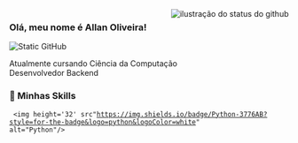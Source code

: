 <img align='right' src="https://github-readme-stats.vercel.app/api?username=allannoliveira&theme=highcontrast" alt="ilustração do status do github">

### Olá, meu nome é Allan Oliveira!

<img src="https://img.shields.io/static/v1?label=Overview&message=allannoliveira&color=f8efd4&style=for-the-badge&logo=GitHub" alt="Static GitHub">

<p>Atualmente cursando Ciência da Computação<br/>Desenvolvedor Backend</p>

### 🚀 Minhas Skills

<code> <img height='32' src"https://img.shields.io/badge/Python-3776AB?style=for-the-badge&logo=python&logoColor=white" alt="Python"/></code>
